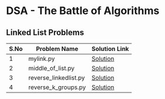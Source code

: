 # DSA - The Battle of Algorithms 

## Linked List Problems

| S.No | Problem Name           | Solution Link                          |
|------|-----------------------|----------------------------------------|
| 1    | mylink.py             | [Solution](linkedlist/mylink.py)      |
| 2    | middle_of_list.py     | [Solution](linkedlist/middle_of_list.py) |
| 3    | reverse_linkedlist.py | [Solution](linkedlist/reverse_linkedlist.py) |
| 4    | reverse_k_groups.py   | [Solution](linkedlist/reverse_k_groups.py) |
